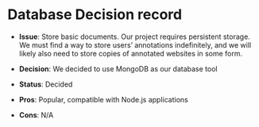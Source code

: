 # Database Decision record

* **Issue**: Store basic documents. Our project requires persistent storage. We must find a way to store users’ annotations indefinitely, and we will likely also need to store copies of annotated websites in some form.

* **Decision**: We decided to use MongoDB as our database tool

* **Status**: Decided

* **Pros**: Popular, compatible with Node.js applications

* **Cons**: N/A
